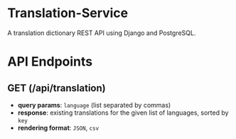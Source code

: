 # Translation-Service

A translation dictionary REST API using Django and PostgreSQL.

# API Endpoints

## GET (/api/translation)

- **query params**: `language` (list separated by commas)
- **response**: existing translations for the given list of languages, sorted by `key`
- **rendering format**: `JSON`, `csv`

